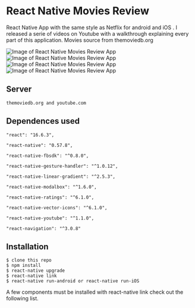 # React Native Movies Review

React Native App with the same style as Netflix for android and iOS . I released a serie of videos on Youtube with a walkthrough explaining every part of this application. Movies source from themoviedb.org

![Image of React Native Movies Review App](../Screenshots/Genders.png)
![Image of React Native Movies Review App](../Screenshots/Movies.png)
![Image of React Native Movies Review App](../Screenshots/Movie_Detail_1.png)
![Image of React Native Movies Review App](../Screenshots/Movie_Detail_2.png)

Server
-----
    themoviedb.org and youtube.com

Dependences used
------------
    "react": "16.6.3",

    "react-native": "0.57.8",

    "react-native-fbsdk": "^0.8.0",

    "react-native-gesture-handler": "^1.0.12",

    "react-native-linear-gradient": "^2.5.3",

    "react-native-modalbox": "^1.6.0",

    "react-native-ratings": "^6.1.0",

    "react-native-vector-icons": "^6.1.0",

    "react-native-youtube": "^1.1.0",
    
    "react-navigation": "^3.0.8"

Installation
------------
    $ clone this repo
    $ npm install
    $ react-native upgrade
    $ react-native link
    $ react-native run-android or react-native run-iOS 

A few components must be installed with react-native link check out the following list.
